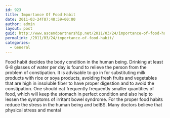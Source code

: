 ```yaml
---
id: 923
title: Importance Of Food Habit
date: 2011-03-24T07:40:59+00:00
author: admin
layout: post
guid: http://www.ascendpartnership.net/2011/03/24/importance-of-food-habit/
permalink: /2011/03/24/importance-of-food-habit/
categories:
  - General
---
```

Food habit decides the body condition in the human being. Drinking at least 6-8 glasses of water per day is found to relieve the person from the problem of constipation. It is advisable to go in for substituting milk products with rice or soya products, avoiding fresh fruits and vegetables that are high in insoluble fiber to have proper digestion and to avoid the constipation. One should eat frequently frequently smaller quantities of food, which will keep the stomach in perfect condition and also help to lessen the symptoms of irritant bowel syndrome. For the proper food habits reduce the stress in the human being and beIBS. Many doctors believe that physical stress and mental
